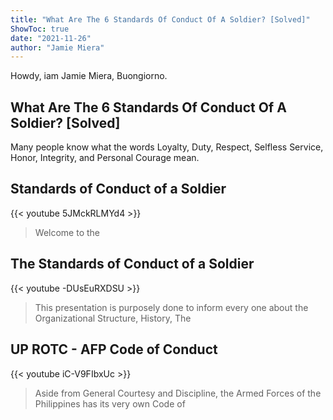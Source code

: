 ```yaml
---
title: "What Are The 6 Standards Of Conduct Of A Soldier? [Solved]"
ShowToc: true 
date: "2021-11-26"
author: "Jamie Miera" 
---
```


Howdy, iam Jamie Miera, Buongiorno.
## What Are The 6 Standards Of Conduct Of A Soldier? [Solved]
Many people know what the words Loyalty, Duty, Respect, Selfless Service, Honor, Integrity, and Personal Courage mean.

## Standards of Conduct of a Soldier
{{< youtube 5JMckRLMYd4 >}}
>Welcome to the 

## The Standards of Conduct of a Soldier
{{< youtube -DUsEuRXDSU >}}
>This presentation is purposely done to inform every one about the Organizational Structure, History, The 

## UP ROTC - AFP Code of Conduct
{{< youtube iC-V9FIbxUc >}}
>Aside from General Courtesy and Discipline, the Armed Forces of the Philippines has its very own Code of 


